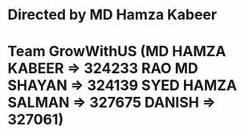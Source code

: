 # Directed by MD Hamza Kabeer
# Team GrowWithUS (MD HAMZA KABEER => 324233 RAO MD SHAYAN => 324139 SYED HAMZA SALMAN => 327675 DANISH => 327061)